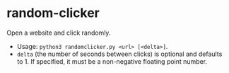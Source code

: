 # random-clicker
Open a website and click randomly.

* Usage: `python3 randomclicker.py <url> [<delta>]`.
* `delta` (the number of seconds between clicks) is optional and defaults to 1. If specified, it must be a non-negative floating point number.
